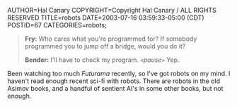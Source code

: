 AUTHOR=Hal Canary
COPYRIGHT=Copyright Hal Canary / ALL RIGHTS RESERVED
TITLE=robots
DATE=2003-07-16 03:59:33-05:00 (CDT)
POSTID=67
CATEGORIES=robots;

> **Fry:** Who cares what you're programmed for? If somebody programmed you to jump off a bridge, would you do it?
> 
> **Bender:** I'll have to check my program. _`<`pause`>`_ Yep.

Been watching too much _Futurama_ recently, so I've got robots on my mind. I haven't read enough recent sci-fi with robots. There are robots in the old Asimov books, and a handful of sentient AI's in some other books, but not enough.
